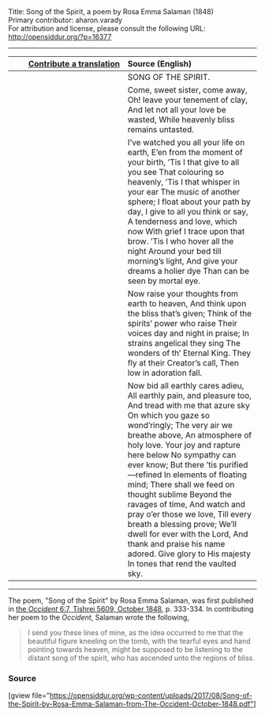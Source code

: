 <html>
<head></head>
<body>
Title: Song of the Spirit, a poem by Rosa Emma Salaman (1848)<br />
Primary contributor: aharon.varady<br />
For attribution and license, please consult the following URL: <a href="http://opensiddur.org/?p=16377">http://opensiddur.org/?p=16377</a>
<p />
<hr />

<table style="margin-left: auto;margin-right: auto;" class="draggable">
<thead><tr><th id="x" style="text-align: right;"><a href="/contributing/upload/">Contribute a translation</a></th><th style="text-align: left;">Source (English)</th></tr></thead>
<tbody>
<tr><td style="vertical-align:top;" width="46%">
<div class="liturgy"><span lang="he">

</span></div></td>
 
<td style="vertical-align:top;" width="53%">
<div class="english">
SONG OF THE SPIRIT.
</div></td></tr>


<tr><td style="vertical-align:top;" width="46%">
<div class="liturgy"><span lang="he">

</span></div></td>
 
<td style="vertical-align:top;" width="53%">
<div class="english">
Come, sweet sister, come away,
Oh! leave your tenement of clay,
And let not all your love be wasted,
While heavenly bliss remains untasted.
</div></td></tr>


<tr><td style="vertical-align:top;" width="46%">
<div class="liturgy"><span lang="he">

</span></div></td>
 
<td style="vertical-align:top;" width="53%">
<div class="english">
I’ve watched you all your life on earth,
E’en from the moment of your birth,
’Tis I that give to all you see
That colouring so heavenly,
’Tis I that whisper in your ear
The music of another sphere;
I float about your path by day,
I give to all you think or say,
A tenderness and love, which now
With grief I trace upon that brow.
’Tis I who hover all the night
Around your bed till morning’s light,
And give your dreams a holier dye
Than can be seen by mortal eye.
</div></td></tr>


<tr><td style="vertical-align:top;" width="46%">
<div class="liturgy"><span lang="he">

</span></div></td>
 
<td style="vertical-align:top;" width="53%">
<div class="english">
Now raise your thoughts from earth to heaven,
And think upon the bliss that’s given;
Think of the spirits’ power who raise
Their voices day and night in praise;
In strains angelical they sing
The wonders of th’ Eternal King.
They fly at their Creator’s call,
Then low in adoration fall.
</div></td></tr>


<tr><td style="vertical-align:top;" width="46%">
<div class="liturgy"><span lang="he">

</span></div></td>
 
<td style="vertical-align:top;" width="53%">
<div class="english">
Now bid all earthly cares adieu,
All earthly pain, and pleasure too,
And tread with me that azure sky
On which you gaze so wond’ringly;
The very air we breathe above,
An atmosphere of holy love.
Your joy and rapture here below
No sympathy can ever know;
But there ’tis purified—refined
In elements of floating mind;
There shall we feed on thought sublime
Beyond the ravages of time,
And watch and pray o’er those we love,
Till every breath a blessing prove;
We’ll dwell for ever with the Lord,
And thank and praise his name adored.
Give glory to His majesty
In tones that rend the vaulted sky.
</div></td></tr>
</tbody></table>

<hr />

The poem, "Song of the Spirit" by Rosa Emma Salaman, was first published in <a href="http://web.nli.org.il/sites/JPress/English/Pages/The-Occident-and-American-Jewish-Advocate.aspx">the <em>Occident</em> 6:7, Tishrei 5609, October 1848</a>, p. 333-334. In contributing her poem to the <em>Occident</em>, Salaman wrote the following,

<blockquote>I send you these lines of mine, as the idea occurred to me that the beautiful figure kneeling on the tomb, with the tearful eyes and hand pointing towards heaven, might be supposed to be listening to the distant song of the spirit, who has ascended unto the regions of bliss.</blockquote>

<h3>Source</h3>

[gview file="https://opensiddur.org/wp-content/uploads/2017/08/Song-of-the-Spirit-by-Rosa-Emma-Salaman-from-The-Occident-October-1848.pdf"]
</body>
</html>